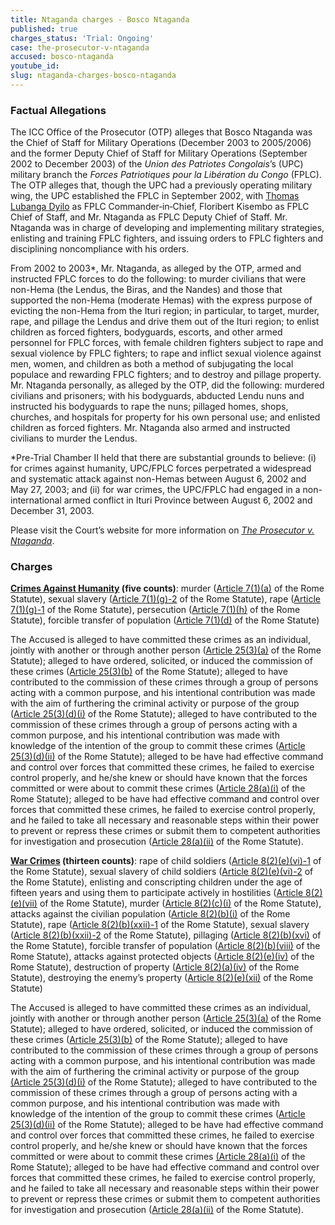 ```yaml
---
title: Ntaganda charges - Bosco Ntaganda
published: true
charges_status: 'Trial: Ongoing'
case: the-prosecutor-v-ntaganda
accused: bosco-ntaganda
youtube_id:
slug: ntaganda-charges-bosco-ntaganda
---
```



### Factual Allegations

The ICC Office of the Prosecutor (OTP) alleges that Bosco Ntaganda was the Chief of Staff for Military Operations (December 2003 to 2005/2006) and the former Deputy Chief of Staff for Military Operations (September 2002 to December 2003) of the *Union des Patriotes Congolais*’s (UPC) military branch the *Forces Patriotiques pour la Lib&eacute;ration du Congo* (FPLC). The OTP alleges that, though the UPC had a previously operating military wing, the UPC established the FPLC in September 2002, with [Thomas Lubanga Dyilo](https://www.aba-icc.org/cases/case/the-prosecutor-v-lubanga/) as FPLC Commander‐in‐Chief, Floribert Kisembo as FPLC Chief of Staff, and Mr. Ntaganda as FPLC Deputy Chief of Staff. Mr. Ntaganda was in charge of developing and implementing military strategies, enlisting and training FPLC fighters, and issuing orders to FPLC fighters and disciplining noncompliance with his orders.

From 2002 to 2003\*, Mr. Ntaganda, as alleged by the OTP, armed and instructed FPLC forces to do the following: to murder civilians that were non-Hema (the Lendus, the Biras, and the Nandes) and those that supported the non-Hema (moderate Hemas) with the express purpose of evicting the non-Hema from the Ituri region; in particular, to target, murder, rape, and pillage the Lendus and drive them out of the Ituri region; to enlist children as forced fighters, bodyguards, escorts, and other armed personnel for FPLC forces, with female children fighters subject to rape and sexual violence by FPLC fighters; to rape and inflict sexual violence against men, women, and children as both a method of subjugating the local populace and rewarding FPLC fighters; and to destroy and pillage property. Mr. Ntaganda personally, as alleged by the OTP, did the following: murdered civilians and prisoners; with his bodyguards, abducted Lendu nuns and instructed his bodyguards to rape the nuns; pillaged homes, shops, churches, and hospitals for property for his own personal use; and enlisted children as forced fighters. Mr. Ntaganda also armed and instructed civilians to murder the Lendus.

\*Pre-Trial Chamber II held that there are substantial grounds to believe: (i) for crimes against humanity, UPC/FPLC forces perpetrated a widespread and systematic attack against non-Hemas between August 6, 2002 and May 27, 2003; and (ii) for war crimes, the UPC/FPLC had engaged in a non-international armed conflict in Ituri Province between August 6, 2002 and December 31, 2003.&nbsp;

Please visit the Court’s website for more information on *[The Prosecutor v. Ntaganda](https://www.icc-cpi.int/drc/ntaganda)*.

### Charges

**[Crimes Against Humanity](http://www.casematrixnetwork.org/case-m/klamberg-commentary/rome-statute/#c1171) (five counts)**: murder ([Article 7(1)(a)](http://www.casematrixnetwork.org/cmn-knowledge-hub/klamberg-commentary/elements-of-crime/#c2286) of the Rome Statute), sexual slavery ([Article 7(1)(g)-2](http://www.casematrixnetwork.org/cmn-knowledge-hub/klamberg-commentary/elements-of-crime/#c2293) of the Rome Statute), rape ([Article 7(1)(g)-1](http://www.casematrixnetwork.org/cmn-knowledge-hub/klamberg-commentary/elements-of-crime/#c2292) of the Rome Statute), persecution ([Article 7(1)(h)](http://www.casematrixnetwork.org/cmn-knowledge-hub/klamberg-commentary/elements-of-crime/#c2298) of the Rome Statute), forcible transfer of population ([Article 7(1)(d)](http://www.casematrixnetwork.org/cmn-knowledge-hub/klamberg-commentary/elements-of-crime/#c2289) of the Rome Statute)

The Accused is alleged to have committed these crimes as an individual, jointly with another or through another person ([Article 25(3)(a)](http://www.casematrixnetwork.org/case-m/klamberg-commentary/rome-statute/#c1198) of the Rome Statute); alleged to have ordered, solicited, or induced the commission of these crimes ([Article 25(3)(b)](http://www.casematrixnetwork.org/case-m/klamberg-commentary/rome-statute/#c1198) of the Rome Statute); alleged to have contributed to the commission of these crimes through a group of persons acting with a common purpose, and his intentional contribution was made with the aim of furthering the criminal activity or purpose of the group ([Article 25(3)(d)(i)](http://www.casematrixnetwork.org/case-m/klamberg-commentary/rome-statute/#c1198) of the Rome Statute); alleged to have contributed to the commission of these crimes through a group of persons acting with a common purpose, and his intentional contribution was made with knowledge of the intention of the group to commit these crimes ([Article 25(3)(d)(ii)](http://www.casematrixnetwork.org/case-m/klamberg-commentary/rome-statute/#c1198) of the Rome Statute); alleged to be have had effective command and control over forces that committed these crimes, he failed to exercise control properly, and he/she knew or should have known that the forces committed or were about to commit these crimes ([Article 28(a)(i)](http://www.casematrixnetwork.org/case-m/klamberg-commentary/rome-statute/#c1201) of the Rome Statute); alleged to be have had effective command and control over forces that committed these crimes, he failed to exercise control properly, and he failed to take all necessary and reasonable steps within their power to prevent or repress these crimes or submit them to competent authorities for investigation and prosecution ([Article 28(a)(ii)](http://www.casematrixnetwork.org/case-m/klamberg-commentary/rome-statute/#c1201) of the Rome Statute).

**[War Crimes](http://www.casematrixnetwork.org/case-m/klamberg-commentary/rome-statute/#c1172) (thirteen counts)**: rape of child soldiers ([Article 8(2)(e)(vi)-1](http://www.casematrixnetwork.org/cmn-knowledge-hub/klamberg-commentary/elements-of-crime/#c2372) of the Rome Statute), sexual slavery of child soldiers ([Article 8(2)(e)(vi)-2](http://www.casematrixnetwork.org/cmn-knowledge-hub/klamberg-commentary/elements-of-crime/#c2373) of the Rome Statute), enlisting and conscripting children under the age of fifteen years and using them to participate actively in hostilities ([Article 8(2)(e)(vii)](http://www.casematrixnetwork.org/cmn-knowledge-hub/klamberg-commentary/elements-of-crime/#c2378) of the Rome Statute), murder ([Article 8(2)(c)(i)](http://www.casematrixnetwork.org/cmn-knowledge-hub/klamberg-commentary/elements-of-crime/#c2359) of the Rome Statute), attacks against the civilian population ([Article 8(2)(b)(i)](http://www.casematrixnetwork.org/cmn-knowledge-hub/klamberg-commentary/elements-of-crime/#c2321) of the Rome Statute), rape ([Article 8(2)(b)(xxii)-1](http://www.casematrixnetwork.org/cmn-knowledge-hub/klamberg-commentary/elements-of-crime/#c2347) of the Rome Statute), sexual slavery ([Article 8(2)(b)(xxii)-2](http://www.casematrixnetwork.org/cmn-knowledge-hub/klamberg-commentary/elements-of-crime/#c2348) of the Rome Statute), pillaging ([Article 8(2)(b)(xvi)](http://www.casematrixnetwork.org/cmn-knowledge-hub/klamberg-commentary/elements-of-crime/#c2341) of the Rome Statute), forcible transfer of population ([Article 8(2)(b)(viii)](http://www.casematrixnetwork.org/cmn-knowledge-hub/klamberg-commentary/elements-of-crime/#c2332) of the Rome Statute), attacks against protected objects ([Article 8(2)(e)(iv)](http://www.casematrixnetwork.org/cmn-knowledge-hub/klamberg-commentary/elements-of-crime/#c2370) of the Rome Statute), destruction of property ([Article 8(2)(a)(iv)](http://www.casematrixnetwork.org/cmn-knowledge-hub/klamberg-commentary/elements-of-crime/#c2314) of the Rome Statute), destroying the enemy’s property ([Article 8(2)(e)(xii)](http://www.casematrixnetwork.org/cmn-knowledge-hub/klamberg-commentary/elements-of-crime/#c2384) of the Rome Statute)

The Accused is alleged to have committed these crimes as an individual, jointly with another or through another person ([Article 25(3)(a)](http://www.casematrixnetwork.org/case-m/klamberg-commentary/rome-statute/#c1198) of the Rome Statute); alleged to have ordered, solicited, or induced the commission of these crimes ([Article 25(3)(b)](http://www.casematrixnetwork.org/case-m/klamberg-commentary/rome-statute/#c1198) of the Rome Statute); alleged to have contributed to the commission of these crimes through a group of persons acting with a common purpose, and his intentional contribution was made with the aim of furthering the criminal activity or purpose of the group [(Article 25(3)(d)(i)](http://www.casematrixnetwork.org/case-m/klamberg-commentary/rome-statute/#c1198) of the Rome Statute); alleged to have contributed to the commission of these crimes through a group of persons acting with a common purpose, and his intentional contribution was made with knowledge of the intention of the group to commit these crimes ([Article 25(3)(d)(ii)](http://www.casematrixnetwork.org/case-m/klamberg-commentary/rome-statute/#c1198) of the Rome Statute); alleged to be have had effective command and control over forces that committed these crimes, he failed to exercise control properly, and he/she knew or should have known that the forces committed or were about to commit these crimes [(Article 28(a)(i)](http://www.casematrixnetwork.org/case-m/klamberg-commentary/rome-statute/#c1201) of the Rome Statute); alleged to be have had effective command and control over forces that committed these crimes, he failed to exercise control properly, and he failed to take all necessary and reasonable steps within their power to prevent or repress these crimes or submit them to competent authorities for investigation and prosecution ([Article 28(a)(ii)](http://www.casematrixnetwork.org/case-m/klamberg-commentary/rome-statute/#c1201) of the Rome Statute).
